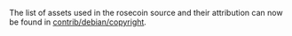 The list of assets used in the rosecoin source and their attribution can now be found in [contrib/debian/copyright](../contrib/debian/copyright).
